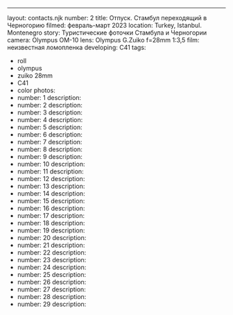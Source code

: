 ---
layout: contacts.njk
number: 2
title: Отпуск. Стамбул переходящий в Черногорию
filmed: февраль-март 2023
location: Turkey, Istanbul. Montenegro
story: Туристические фоточки Стамбула и Черногории
camera: Olympus OM-10
lens: Olympus G.Zuiko f=28mm 1:3,5
film: неизвестная ломопленка
developing: C41
tags:
  - roll
  - olympus
  - zuiko 28mm
  - C41
  - color
photos:
  - number: 1
    description:
  - number: 2
    description:
  - number: 3
    description:
  - number: 4
    description:
  - number: 5
    description:
  - number: 6
    description:
  - number: 7
    description:
  - number: 8
    description:
  - number: 9
    description:
  - number: 10
    description:
  - number: 11
    description:
  - number: 12
    description:
  - number: 13
    description:
  - number: 14
    description:
  - number: 15
    description:
  - number: 16
    description:
  - number: 17
    description:
  - number: 18
    description:
  - number: 19
    description:
  - number: 20
    description:
  - number: 21
    description:
  - number: 22
    description:
  - number: 23
    description:
  - number: 24
    description:
  - number: 25
    description:
  - number: 26
    description:
  - number: 27
    description:
  - number: 28
    description:
  - number: 29
    description:
